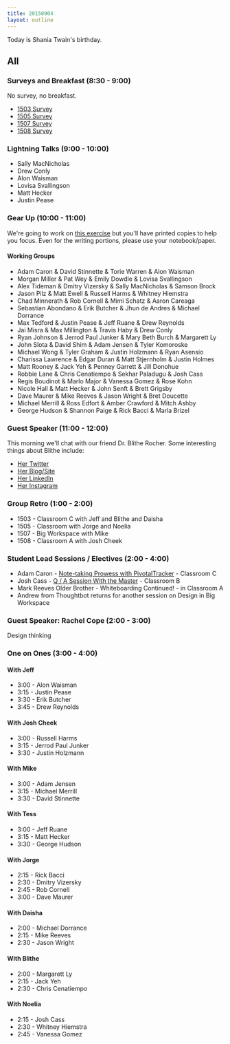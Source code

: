 ```yaml
---
title: 20150904
layout: outline
---
```


Today is Shania Twain's birthday.

## All

### Surveys and Breakfast (8:30 - 9:00)

No survey, no breakfast.

* [1503 Survey](http://goo.gl/forms/XUGhojm1MJ)
* [1505 Survey](http://goo.gl/forms/kNa5B9R1sZ)
* [1507 Survey](http://goo.gl/forms/ZsT1A2JdfT)
* [1508 Survey](http://goo.gl/forms/3oOZMjsRuh)

### Lightning Talks (9:00 - 10:00)

* Sally MacNicholas
* Drew Conly
* Alon Waisman
* Lovisa Svallingson
* Matt Hecker
* Justin Pease

### Gear Up (10:00 - 11:00)

We're going to work on [this exercise](https://github.com/turingschool/gear-up/blob/master/passionate%20programmer%20-%20invest%20in%20your%20intelligence.markdown) but you'll have printed copies to help you focus. Even for the writing portions, please use your notebook/paper.

#### Working Groups

* Adam Caron & David Stinnette & Torie Warren & Alon Waisman
* Morgan Miller & Pat Wey & Emily Dowdle & Lovisa Svallingson
* Alex Tideman & Dmitry Vizersky & Sally MacNicholas & Samson Brock
* Jason Pilz & Matt Ewell & Russell Harms & Whitney Hiemstra
* Chad Minnerath & Rob Cornell & Mimi Schatz & Aaron Careaga
* Sebastian Abondano & Erik Butcher & Jhun de Andres & Michael Dorrance
* Max Tedford & Justin Pease & Jeff Ruane & Drew Reynolds
* Jai Misra & Max Millington & Travis Haby & Drew Conly
* Ryan Johnson & Jerrod Paul Junker & Mary Beth Burch & Margarett Ly
* John Slota & David Shim & Adam Jensen & Tyler Komoroske
* Michael Wong & Tyler Graham & Justin Holzmann & Ryan Asensio
* Charissa Lawrence & Edgar Duran & Matt Stjernholm & Justin Holmes
* Matt Rooney & Jack Yeh & Penney Garrett & Jill Donohue
* Robbie Lane & Chris Cenatiempo & Sekhar Paladugu & Josh Cass
* Regis Boudinot & Marlo Major & Vanessa Gomez & Rose Kohn
* Nicole Hall & Matt Hecker & John Senft & Brett Grigsby
* Dave Maurer & Mike Reeves & Jason Wright & Bret Doucette
* Michael Merrill & Ross Edfort & Amber Crawford & Mitch Ashby
* George Hudson & Shannon Paige & Rick Bacci & Marla Brizel

### Guest Speaker (11:00 - 12:00)

This morning we'll chat with our friend Dr. Blithe Rocher. Some interesting
things about Blithe include:

* [Her Twitter](https://twitter.com/Blithe?ref_src=twsrc%5Egoogle%7Ctwcamp%5Eserp%7Ctwgr%5Eauthor)
* [Her Blog/Site](http://blitherocher.com/)
* [Her LinkedIn](https://www.linkedin.com/in/blitherocher)
* [Her Instagram](https://instagram.com/therealblithe/)

### Group Retro (1:00 - 2:00)

* 1503 - Classroom C with Jeff and Blithe and Daisha
* 1505 - Classroom with Jorge and Noelia
* 1507 - Big Workspace with Mike
* 1508 - Classroom A with Josh Cheek

### Student Lead Sessions / Electives (2:00 - 4:00)

* Adam Caron - [Note-taking Prowess with PivotalTracker](https://gist.github.com/adamcaron/8e1efa6c34120326a111) - Classroom C
* Josh Cass - [Q / A Session With the Master](https://gist.github.com/joshcass/f0ef83423a76f6a46085) - Classroom B
* Mark Reeves Older Brother - Whiteboarding Continued! - in Classroom A
* Andrew from Thoughtbot returns for another session on Design in Big Workspace

### Guest Speaker: Rachel Cope (2:00 - 3:00)

Design thinking

### One on Ones (3:00 - 4:00)

#### With Jeff

* 3:00 - Alon Waisman
* 3:15 - Justin Pease
* 3:30 - Erik Butcher
* 3:45 - Drew Reynolds

#### With Josh Cheek

* 3:00 - Russell Harms
* 3:15 - Jerrod Paul Junker
* 3:30 - Justin Holzmann

#### With Mike

* 3:00 - Adam Jensen
* 3:15 - Michael Merrill
* 3:30 - David Stinnette

#### With Tess

* 3:00 - Jeff Ruane
* 3:15 - Matt Hecker
* 3:30 - George Hudson

#### With Jorge

* 2:15 - Rick Bacci
* 2:30 - Dmitry Vizersky
* 2:45 - Rob Cornell
* 3:00 - Dave Maurer

#### With Daisha

* 2:00 - Michael Dorrance
* 2:15 - Mike Reeves
* 2:30 - Jason Wright

#### With Blithe

* 2:00 - Margarett Ly
* 2:15 - Jack Yeh
* 2:30 - Chris Cenatiempo


#### With Noelia

* 2:15 - Josh Cass
* 2:30 - Whitney Hiemstra
* 2:45 - Vanessa Gomez
